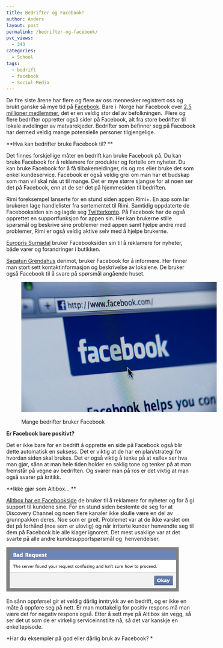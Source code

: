```yaml
---
title: Bedrifter og Facebook!
author: Anders
layout: post
permalink: /bedrifter-og-facebook/
pvc_views:
  - 343
categories:
  - School
tags:
  - bedrift
  - facebook
  - Social Media
---
```

De fire siste årene har flere og flere av oss mennesker registrert oss og brukt ganske så mye tid på [Facebook][1]. Bare i  Norge har Facebook over [2,5 millioner medlemmer][2], det er en veldig stor del av befolkningen.  Flere og flere bedrifter oppretter også sider på Facebook, alt fra store bedrifter til lokale avdelinger av matvarekjeder. Bedrifter som befinner seg på Facebook har dermed veldig mange potensielle personer tilgjengelige.

**Hva kan bedrifter bruke Facebook til? **

Det finnes forskjellige måter en bedrift kan bruke Facebook på. Du kan bruke Facebook for å reklamere for produkter og fortelle om nyheter. Du kan bruke Facebook for å få tilbakemeldinger, ris og ros eller bruke det som enkel kundeservice. Facebook er også veldig grei om man har et budskap som man vil skal nås ut til mange. Det er mye større sjangse for at noen ser det på Facebook, enn at de ser det på hjemmesiden til bedriften.

Rimi foreksempel lanserte for en stund siden appen Rimi+. En app som lar brukeren lage handlelister fra sortementet til Rimi. Samtidig oppdaterte de Facebooksiden sin og lagde seg [Twitterkonto][4]. På Facebook har de også opprettet en supportfunksjon for appen sin. Her kan brukerne stille spørsmål og beskrive sine problemer med appen samt hjelpe andre med problemer, Rimi er også veldig aktive selv med å hjelpe brukerne.

<!--more-->

[Europris Surnadal][5] bruker Facebooksiden sin til å reklamere for nyheter, både varer og forandringer i butikken.

[Sagatun Grendahus][6] derimot, bruker Facebook for å informere. Her finner man stort sett kontaktinformasjon og beskrivelse av lokalene. De bruker også Facebook til å svare på spørsmål angående huset.<figure id="attachment_347" style="width: 520px;" class="wp-caption aligncenter">

[<img class="size-full wp-image-347" title="Facebook" src="/wp-content/uploads/2011/10/Using-Facebook-as-a-plan-of-doing-business.jpg" alt="Facebook" width="520" height="346" />][7]<figcaption class="wp-caption-text">Mange bedrifter bruker Facebook</figcaption></figure> 

**Er Facebook bare positivt?**

Det er ikke bare for en bedrift å opprette en side på Facebook også blir dette automatisk en suksess. Det er viktig at de har en plan/strategi for hvordan siden skal brukes. Det er også viktig å tenke på at «alle» ser hva man gjør, sånn at man hele tiden holder en saklig tone og tenker på at man fremstår på vegne av bedriften. Og svarer man på ros er det viktig at man også svarer på kritikk.

**Ikke gjør som Altibox&#8230; **

[Alitbox har en Facebookside][8] de bruker til å reklamere for nyheter og for å gi support til kundene sine. For en stund siden bestemte de seg for at Discovery Channel og noen flere kanaler ikke skulle være en del av grunnpakken deres. Noe som er greit. Problemet var at de ikke varslet om det på forhånd (noe som er ulovlig) og når irriterte kunder henvendte seg til dem på Facebook ble alle klager ignorert. Det mest usaklige var at det svarte på alle andre kundesupportspørsmål og  henvendelser.

[<img class="aligncenter size-full wp-image-350" title="badrequest" src="/wp-content/uploads/2011/10/badrequest.jpg" alt="Bad Request" width="459" height="118" />][9]

En sånn oppførsel gir et veldig dårlig inntrykk av en bedrift, og er ikke en måte å oppføre seg på nett. Er man mottakelig for positiv respons må man være det for negativ respons også. Etter å sett mye på Altibox sin vegg, så ser det ut som de er virkelig serviceinnstilte nå, så det var kanskje en enkeltepisode.

*Har du eksempler på god eller dårlig bruk av Facebook? *

 [1]: http://facebook.com/
 [2]: http://www.synlighet.no/facebook/statistikk-antall-brukere/
 [4]: http://twitter.com/RimiNorge "Rimi på Twitter"
 [5]: http://www.facebook.com/pages/Europris-Surnadal/151147641614180 "Europris Surnadal"
 [6]: http://www.facebook.com/sagatungrendahus "Sagatun Grendahus"
 [7]: /wp-content/uploads/2011/10/Using-Facebook-as-a-plan-of-doing-business.jpg
 [8]: http://www.facebook.com/Altibox "Altibox"
 [9]: /wp-content/uploads/2011/10/badrequest.jpg